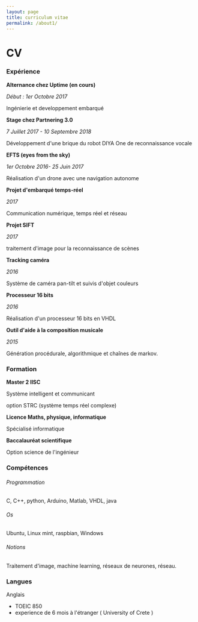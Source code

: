 ```yaml
---
layout: page
title: curriculum vitae
permalink: /about1/
---
```

# CV

### Expérience
**Alternance chez Uptime (en cours)**

*Début : 1er Octobre 2017*

Ingénierie et developpement embarqué

**Stage chez Partnering 3.0**

*7 Juillet 2017 - 10 Septembre 2018*

Développement d'une brique du robot DIYA One de reconnaissance vocale


**EFTS (eyes from the sky)**

*1er Octobre 2016- 25 Juin 2017*

Réalisation d'un drone avec une navigation autonome

**Projet d'embarqué temps-réel**

*2017*

Communication numérique, temps réel et réseau

**Projet SIFT**

*2017*

traitement d'image pour la reconnaissance de scènes

**Tracking caméra**

*2016*

Système de caméra pan-tilt et suivis d'objet couleurs

**Processeur 16 bits**

*2016*

Réalisation d'un processeur 16 bits en VHDL

**Outil d'aide à la composition musicale**

*2015*

Génération procédurale, algorithmique et chaînes de markov.

### Formation
**Master 2 IISC**

Système intelligent et communicant

option STRC (système temps réel complexe)

**Licence Maths, physique, informatique**

Spécialisé informatique

**Baccalauréat scientifique**

Option science de l'ingénieur

### Compétences
###### Programmation
C, C++, python, Arduino, Matlab, VHDL, java
###### Os
Ubuntu, Linux mint, raspbian, Windows
###### Notions
Traitement d'image, machine learning, réseaux de neurones, réseau.
### Langues
Anglais

- TOEIC 850
- experience de 6 mois à l'étranger ( University of Crete )


